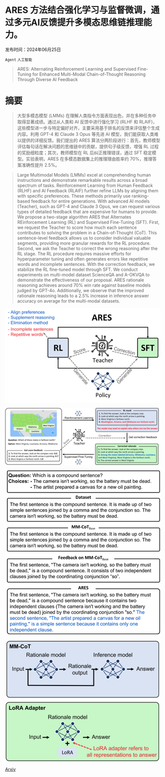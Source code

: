 # ARES 方法结合强化学习与监督微调，通过多元AI反馈提升多模态思维链推理能力。

发布时间：2024年06月25日

`Agent` `人工智能`

> ARES: Alternating Reinforcement Learning and Supervised Fine-Tuning for Enhanced Multi-Modal Chain-of-Thought Reasoning Through Diverse AI Feedback

# 摘要

> 大型多模态模型 (LMMs) 在理解人类指令方面表现出色，并在多种任务中取得显著成绩。通过从人类和 AI 反馈中进行强化学习 (RLHF 和 RLAIF)，这些模型进一步与特定偏好对齐，主要采用基于排名的反馈来评估整个生成内容。利用 GPT-4 和 Claude 3 Opus 等先进 AI 模型，我们能获取人类难以提供的详细反馈。我们提出的 ARES 算法分两阶段进行：首先，教师模型评估每句话在解决问题的思维链中的贡献，提供句子级反馈，增强 RL 过程的奖励细粒度；其次，教师模型在 RL 后纠正推理错误，通过 SFT 稳定模型。实验表明，ARES 在多模态数据集上的推理理由胜率约 70%，推理答案准确性提升 2.5%。

> Large Multimodal Models (LMMs) excel at comprehending human instructions and demonstrate remarkable results across a broad spectrum of tasks. Reinforcement Learning from Human Feedback (RLHF) and AI Feedback (RLAIF) further refine LLMs by aligning them with specific preferences. These methods primarily use ranking-based feedback for entire generations. With advanced AI models (Teacher), such as GPT-4 and Claude 3 Opus, we can request various types of detailed feedback that are expensive for humans to provide. We propose a two-stage algorithm ARES that Alternates REinforcement Learning (RL) and Supervised Fine-Tuning (SFT). First, we request the Teacher to score how much each sentence contributes to solving the problem in a Chain-of-Thought (CoT). This sentence-level feedback allows us to consider individual valuable segments, providing more granular rewards for the RL procedure. Second, we ask the Teacher to correct the wrong reasoning after the RL stage. The RL procedure requires massive efforts for hyperparameter tuning and often generates errors like repetitive words and incomplete sentences. With the correction feedback, we stabilize the RL fine-tuned model through SFT. We conduct experiments on multi-model dataset ScienceQA and A-OKVQA to demonstrate the effectiveness of our proposal. ARES rationale reasoning achieves around 70% win rate against baseline models judged by GPT-4o. Additionally, we observe that the improved rationale reasoning leads to a 2.5% increase in inference answer accuracy on average for the multi-modal datasets.

![ARES 方法结合强化学习与监督微调，通过多元AI反馈提升多模态思维链推理能力。](../../../paper_images/2407.00087/x1.png)

![ARES 方法结合强化学习与监督微调，通过多元AI反馈提升多模态思维链推理能力。](../../../paper_images/2407.00087/x2.png)

![ARES 方法结合强化学习与监督微调，通过多元AI反馈提升多模态思维链推理能力。](../../../paper_images/2407.00087/x3.png)

![ARES 方法结合强化学习与监督微调，通过多元AI反馈提升多模态思维链推理能力。](../../../paper_images/2407.00087/x4.png)

[Arxiv](https://arxiv.org/abs/2407.00087)